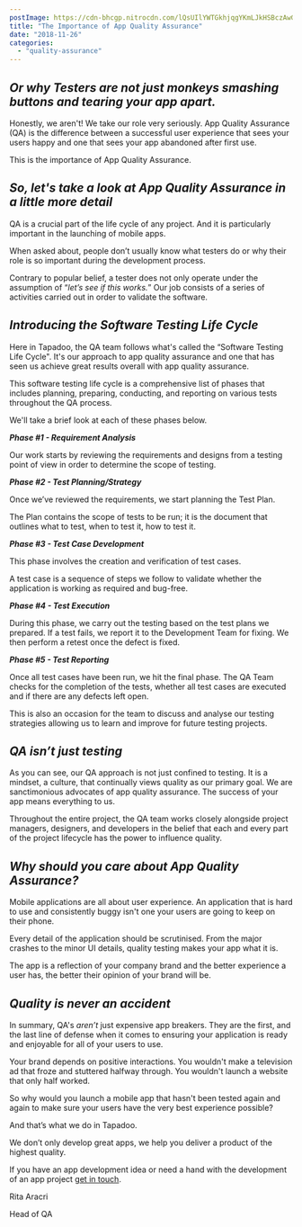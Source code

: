 ```yaml
---
postImage: https://cdn-bhcgp.nitrocdn.com/lQsUIlYWTGkhjqgYKmLJkHSBczAwGDPM/assets/static/optimized/rev-f8d7f54/wp-content/uploads/2018/10/QA-2.png.webp
title: "The Importance of App Quality Assurance"
date: "2018-11-26"
categories: 
  - "quality-assurance"
---
```


## **_Or why Testers are not just monkeys smashing buttons and tearing your app apart._**

Honestly, we aren't! We take our role very seriously. App Quality Assurance (QA) is the difference between a successful user experience that sees your users happy and one that sees your app abandoned after first use.

This is the importance of App Quality Assurance.

## **_So, let's take a look at App Quality Assurance in a little more detail_**

QA is a crucial part of the life cycle of any project. And it is particularly important in the launching of mobile apps.

When asked about, people don’t usually know what testers do or why their role is so important during the development process.

Contrary to popular belief, a tester does not only operate under the assumption of “_let’s see if this works._” Our job consists of a series of activities carried out in order to validate the software.

## **_Introducing the Software Testing Life Cycle_**

Here in Tapadoo, the QA team follows what's called the “Software Testing Life Cycle". It's our approach to app quality assurance and one that has seen us achieve great results overall with app quality assurance.

This software testing life cycle is a comprehensive list of phases that includes planning, preparing, conducting, and reporting on various tests throughout the QA process.

We'll take a brief look at each of these phases below.

**_Phase #1 - Requirement Analysis_**

Our work starts by reviewing the requirements and designs from a testing point of view in order to determine the scope of testing.

**_Phase #2 - Test Planning/Strategy_**

Once we’ve reviewed the requirements, we start planning the Test Plan.

The Plan contains the scope of tests to be run; it is the document that outlines what to test, when to test it, how to test it.

**_Phase #3 - Test Case Development_**

This phase involves the creation and verification of test cases.

A test case is a sequence of steps we follow to validate whether the application is working as required and bug-free.

**_Phase #4 - Test Execution_**

During this phase, we carry out the testing based on the test plans we prepared. If a test fails, we report it to the Development Team for fixing. We then perform a retest once the defect is fixed.

**_Phase #5 - Test Reporting_**

Once all test cases have been run, we hit the final phase. The QA Team checks for the completion of the tests, whether all test cases are executed and if there are any defects left open.

This is also an occasion for the team to discuss and analyse our testing strategies allowing us to learn and improve for future testing projects.

## **_QA isn’t just testing_**

As you can see, our QA approach is not just confined to testing. It is a mindset, a culture, that continually views quality as our primary goal. We are sanctimonious advocates of app quality assurance. The success of your app means everything to us.

Throughout the entire project, the QA team works closely alongside project managers, designers, and developers in the belief that each and every part of the project lifecycle has the power to influence quality.

## **_Why should you care about App Quality Assurance?_**

Mobile applications are all about user experience. An application that is hard to use and consistently buggy isn't one your users are going to keep on their phone.

Every detail of the application should be scrutinised. From the major crashes to the minor UI details, quality testing makes your app what it is.

The app is a reflection of your company brand and the better experience a user has, the better their opinion of your brand will be.

## **_Quality is never an accident_**

In summary, QA's _aren’t_ just expensive app breakers. They are the first, and the last line of defense when it comes to ensuring your application is ready and enjoyable for all of your users to use.

Your brand depends on positive interactions. You wouldn't make a television ad that froze and stuttered halfway through. You wouldn't launch a website that only half worked.

So why would you launch a mobile app that hasn't been tested again and again to make sure your users have the very best experience possible?

And that’s what we do in Tapadoo.

We don’t only develop great apps, we help you deliver a product of the highest quality.

If you have an app development idea or need a hand with the development of an app project [get in touch](https://tapadoo.wpengine.com/contact/).

Rita Aracri

Head of QA

